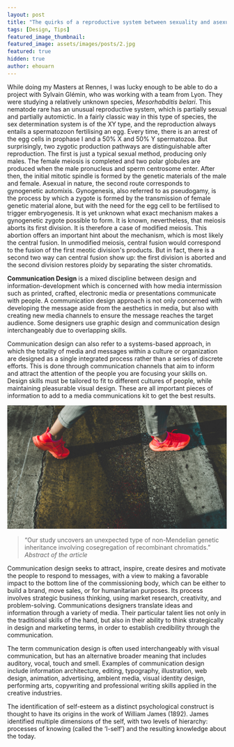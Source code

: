 ```yaml
---
layout: post
title: "The quirks of a reproductive system between sexuality and asexuality"
tags: [Design, Tips]
featured_image_thumbnail:
featured_image: assets/images/posts/2.jpg
featured: true
hidden: true
author: ehouarn
---
```


While doing my Masters at Rennes, I was lucky enough to be able to do a project with Sylvain Glémin, who was working with a team from Lyon. They were studying a relatively unknown species, *Mesorhabditis belari*. This nematode rare has an unusual reproductive system, which is partially sexual and partially automictic. In a fairly classic way in this type of species, the sex determination system is of the XY type, and the reproduction always entails a spermatozoon fertilising an egg. Every time, there is an arrest of the egg cells in prophase I and a 50% X and 50% Y spermatozoa. But surprisingly, two zygotic production pathways are distinguishable after reproduction. The first is just a typical sexual method, producing only males. The female meiosis is completed and two polar globules are produced when the male pronucleus and sperm centrosome enter. After then, the initial mitotic spindle is formed by the genetic materials of the male and female. Asexual in nature, the second route corresponds to gynogenetic automixis. Gynogenesis, also referred to as pseudogamy, is the process by which a zygote is formed by the transmission of female genetic material alone, but with the need for the egg cell to be fertilised to trigger embryogenesis. It is yet unknown what exact mechanism makes a gynogenetic zygote possible to form. It is known, nevertheless, that meiosis aborts its first division. It is therefore a case of modified meiosis. This abortion offers an important hint about the mechanism, which is most likely the central fusion. In unmodified meiosis, central fusion would correspond to the fusion of the first meotic division's products. But in fact, there is a second two way can central fusion show up: the first division is aborted and the second division restores ploidy by separating the sister chromatids.


**Communication Design** is a mixed discipline between design and information-development which is concerned with how media intermission such as printed, crafted, electronic media or presentations communicate with people. A communication design approach is not only concerned with developing the message aside from the aesthetics in media, but also with creating new media channels to ensure the message reaches the target audience. Some designers use graphic design and communication design interchangeably due to overlapping skills.

<!--more-->

Communication design can also refer to a systems-based approach, in which the totality of media and messages within a culture or organization are designed as a single integrated process rather than a series of discrete efforts. This is done through communication channels that aim to inform and attract the attention of the people you are focusing your skills on. Design skills must be tailored to fit to different cultures of people, while maintaining pleasurable visual design. These are all important pieces of information to add to a media communications kit to get the best results.

![](assets/images/posts/21.jpg#wide)

> “Our study uncovers an unexpected type of non-Mendelian genetic inheritance involving cosegregation of recombinant chromatids.”
> <cite>Abstract of the article</cite>

Communication design seeks to attract, inspire, create desires and motivate the people to respond to messages, with a view to making a favorable impact to the bottom line of the commissioning body, which can be either to build a brand, move sales, or for humanitarian purposes. Its process involves strategic business thinking, using market research, creativity, and problem-solving. Communications designers translate ideas and information through a variety of media. Their particular talent lies not only in the traditional skills of the hand, but also in their ability to think strategically in design and marketing terms, in order to establish credibility through the communication.

The term communication design is often used interchangeably with visual communication, but has an alternative broader meaning that includes auditory, vocal, touch and smell. Examples of communication design include information architecture, editing, typography, illustration, web design, animation, advertising, ambient media, visual identity design, performing arts, copywriting and professional writing skills applied in the creative industries.

The identification of self-esteem as a distinct psychological construct is thought to have its origins in the work of William James (1892). James identified multiple dimensions of the self, with two levels of hierarchy: processes of knowing (called the ‘I-self’) and the resulting knowledge about the today.
